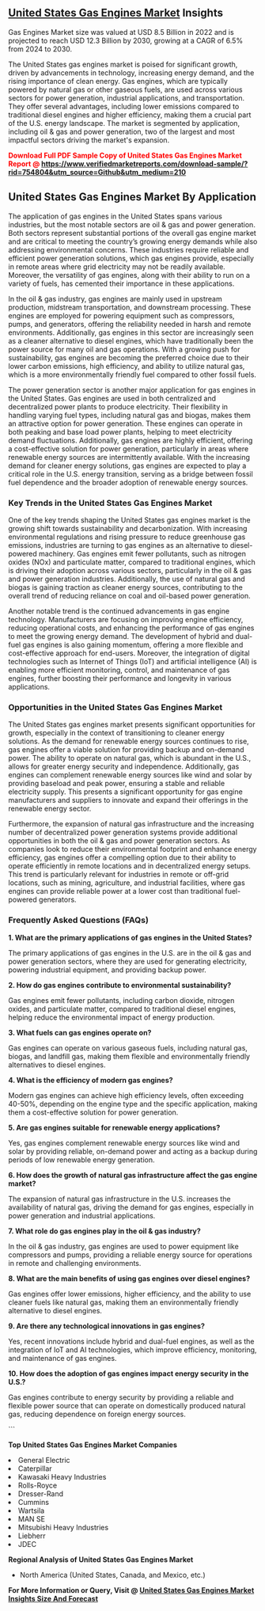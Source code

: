 <h2><a href="https://www.verifiedmarketreports.com/download-sample/?rid=754804&amp;utm_source=Github&amp;utm_medium=210" target="_blank">United States Gas Engines Market</a> Insights</h2><p>Gas Engines Market size was valued at USD 8.5 Billion in 2022 and is projected to reach USD 12.3 Billion by 2030, growing at a CAGR of 6.5% from 2024 to 2030.</p><p><p>The United States gas engines market is poised for significant growth, driven by advancements in technology, increasing energy demand, and the rising importance of clean energy. Gas engines, which are typically powered by natural gas or other gaseous fuels, are used across various sectors for power generation, industrial applications, and transportation. They offer several advantages, including lower emissions compared to traditional diesel engines and higher efficiency, making them a crucial part of the U.S. energy landscape. The market is segmented by application, including oil & gas and power generation, two of the largest and most impactful sectors driving the market's expansion.</p><p><b><p><span class=""><span style="color: #ff0000;"><strong>Download Full PDF Sample Copy of United States Gas Engines Market Report</strong> @ </span><a href="https://www.verifiedmarketreports.com/download-sample/?rid=754804&amp;utm_source=Github&amp;utm_medium=210" target="_blank">https://www.verifiedmarketreports.com/download-sample/?rid=754804&amp;utm_source=Github&amp;utm_medium=210</a></span></p></b></p><h2>United States Gas Engines Market By Application</h2><p>The application of gas engines in the United States spans various industries, but the most notable sectors are oil & gas and power generation. Both sectors represent substantial portions of the overall gas engine market and are critical to meeting the country’s growing energy demands while also addressing environmental concerns. These industries require reliable and efficient power generation solutions, which gas engines provide, especially in remote areas where grid electricity may not be readily available. Moreover, the versatility of gas engines, along with their ability to run on a variety of fuels, has cemented their importance in these applications.</p><p>In the oil & gas industry, gas engines are mainly used in upstream production, midstream transportation, and downstream processing. These engines are employed for powering equipment such as compressors, pumps, and generators, offering the reliability needed in harsh and remote environments. Additionally, gas engines in this sector are increasingly seen as a cleaner alternative to diesel engines, which have traditionally been the power source for many oil and gas operations. With a growing push for sustainability, gas engines are becoming the preferred choice due to their lower carbon emissions, high efficiency, and ability to utilize natural gas, which is a more environmentally friendly fuel compared to other fossil fuels.</p><p>The power generation sector is another major application for gas engines in the United States. Gas engines are used in both centralized and decentralized power plants to produce electricity. Their flexibility in handling varying fuel types, including natural gas and biogas, makes them an attractive option for power generation. These engines can operate in both peaking and base load power plants, helping to meet electricity demand fluctuations. Additionally, gas engines are highly efficient, offering a cost-effective solution for power generation, particularly in areas where renewable energy sources are intermittently available. With the increasing demand for cleaner energy solutions, gas engines are expected to play a critical role in the U.S. energy transition, serving as a bridge between fossil fuel dependence and the broader adoption of renewable energy sources.</p><h3>Key Trends in the United States Gas Engines Market</h3><p>One of the key trends shaping the United States gas engines market is the growing shift towards sustainability and decarbonization. With increasing environmental regulations and rising pressure to reduce greenhouse gas emissions, industries are turning to gas engines as an alternative to diesel-powered machinery. Gas engines emit fewer pollutants, such as nitrogen oxides (NOx) and particulate matter, compared to traditional engines, which is driving their adoption across various sectors, particularly in the oil & gas and power generation industries. Additionally, the use of natural gas and biogas is gaining traction as cleaner energy sources, contributing to the overall trend of reducing reliance on coal and oil-based power generation.</p><p>Another notable trend is the continued advancements in gas engine technology. Manufacturers are focusing on improving engine efficiency, reducing operational costs, and enhancing the performance of gas engines to meet the growing energy demand. The development of hybrid and dual-fuel gas engines is also gaining momentum, offering a more flexible and cost-effective approach for end-users. Moreover, the integration of digital technologies such as Internet of Things (IoT) and artificial intelligence (AI) is enabling more efficient monitoring, control, and maintenance of gas engines, further boosting their performance and longevity in various applications.</p><h3>Opportunities in the United States Gas Engines Market</h3><p>The United States gas engines market presents significant opportunities for growth, especially in the context of transitioning to cleaner energy solutions. As the demand for renewable energy sources continues to rise, gas engines offer a viable solution for providing backup and on-demand power. The ability to operate on natural gas, which is abundant in the U.S., allows for greater energy security and independence. Additionally, gas engines can complement renewable energy sources like wind and solar by providing baseload and peak power, ensuring a stable and reliable electricity supply. This presents a significant opportunity for gas engine manufacturers and suppliers to innovate and expand their offerings in the renewable energy sector.</p><p>Furthermore, the expansion of natural gas infrastructure and the increasing number of decentralized power generation systems provide additional opportunities in both the oil & gas and power generation sectors. As companies look to reduce their environmental footprint and enhance energy efficiency, gas engines offer a compelling option due to their ability to operate efficiently in remote locations and in decentralized energy setups. This trend is particularly relevant for industries in remote or off-grid locations, such as mining, agriculture, and industrial facilities, where gas engines can provide reliable power at a lower cost than traditional fuel-powered generators.</p><h3>Frequently Asked Questions (FAQs)</h3><p><b>1. What are the primary applications of gas engines in the United States?</b></p><p>The primary applications of gas engines in the U.S. are in the oil & gas and power generation sectors, where they are used for generating electricity, powering industrial equipment, and providing backup power.</p><p><b>2. How do gas engines contribute to environmental sustainability?</b></p><p>Gas engines emit fewer pollutants, including carbon dioxide, nitrogen oxides, and particulate matter, compared to traditional diesel engines, helping reduce the environmental impact of energy production.</p><p><b>3. What fuels can gas engines operate on?</b></p><p>Gas engines can operate on various gaseous fuels, including natural gas, biogas, and landfill gas, making them flexible and environmentally friendly alternatives to diesel engines.</p><p><b>4. What is the efficiency of modern gas engines?</b></p><p>Modern gas engines can achieve high efficiency levels, often exceeding 40-50%, depending on the engine type and the specific application, making them a cost-effective solution for power generation.</p><p><b>5. Are gas engines suitable for renewable energy applications?</b></p><p>Yes, gas engines complement renewable energy sources like wind and solar by providing reliable, on-demand power and acting as a backup during periods of low renewable energy generation.</p><p><b>6. How does the growth of natural gas infrastructure affect the gas engine market?</b></p><p>The expansion of natural gas infrastructure in the U.S. increases the availability of natural gas, driving the demand for gas engines, especially in power generation and industrial applications.</p><p><b>7. What role do gas engines play in the oil & gas industry?</b></p><p>In the oil & gas industry, gas engines are used to power equipment like compressors and pumps, providing a reliable energy source for operations in remote and challenging environments.</p><p><b>8. What are the main benefits of using gas engines over diesel engines?</b></p><p>Gas engines offer lower emissions, higher efficiency, and the ability to use cleaner fuels like natural gas, making them an environmentally friendly alternative to diesel engines.</p><p><b>9. Are there any technological innovations in gas engines?</b></p><p>Yes, recent innovations include hybrid and dual-fuel engines, as well as the integration of IoT and AI technologies, which improve efficiency, monitoring, and maintenance of gas engines.</p><p><b>10. How does the adoption of gas engines impact energy security in the U.S.?</b></p><p>Gas engines contribute to energy security by providing a reliable and flexible power source that can operate on domestically produced natural gas, reducing dependence on foreign energy sources.</p>```</p><p><strong>Top United States Gas Engines Market Companies</strong></p><div data-test-id=""><p><li>General Electric</li><li> Caterpillar</li><li> Kawasaki Heavy Industries</li><li> Rolls-Royce</li><li> Dresser-Rand</li><li> Cummins</li><li> Wartsila</li><li> MAN SE</li><li> Mitsubishi Heavy Industries</li><li> Liebherr</li><li> JDEC</li></p><div><strong>Regional Analysis of&nbsp;United States Gas Engines Market</strong></div><ul><li dir="ltr"><p dir="ltr">North America&nbsp;(United States, Canada, and Mexico, etc.)</p></li></ul><p><strong>For More Information or Query, Visit @&nbsp;</strong><strong><a href="https://www.verifiedmarketreports.com/product/gas-engines-market/?utm_source=Github&amp;utm_medium=210" target="_blank">United States Gas Engines Market Insights Size And Forecast</a></strong></p></div>
